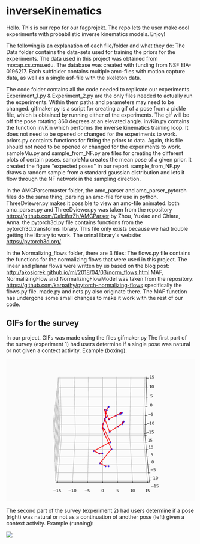 # inverseKinematics
Hello. This is our repo for our fagprojekt. The repo lets the user make cool experiments with probabilistic inverse kinematics models. Enjoy!


The following is an explanation of each file/folder and what they do:
The Data folder contains the data-sets used for training the priors for the experiments.
The data used in this project was obtained from mocap.cs.cmu.edu.
The database was created with funding from NSF EIA-0196217.
Each subfolder contains multiple amc-files with motion capture data, as well as a single asf-file with the skeleton data. 

The code folder contains all the code needed to replicate our experiments.
Experiment_1.py & Experiment_2.py are the only files needed to actually run the experiments. Within them paths and parameters may need to be changed.
gifmaker.py is a script for creating a gif of a pose from a pickle file, which is obtained by running either of the experiments. The gif will be off the pose rotating 360 degrees at an elevated angle.
invKin.py contains the function invKin which performs the inverse kinematics training loop. It does not need to be opened or changed for the experiments to work.
priors.py containts functions for fitting the priors to data. Again, this file should not need to be opened or changed for the experiments to work.
sampleMu.py and sample_from_NF.py are files for creating the different plots of certain poses. sampleMu creates the mean pose of a given prior. It created the figure "expected poses" in our report. sample_from_NF.py draws a random sample from a standard gaussian distribution and lets it flow through the NF network in the sampling direction.

In the AMCParsermaster folder, the amc_parser and amc_parser_pytorch files do the same thing, parsing an amc-file for use in python.
ThreeDviewer.py makes it possible to view an amc-file animated. both amc_parser.py and ThreeDviewer.py was taken from the repository https://github.com/CalciferZh/AMCParser by Zhou, Yuxiao and Chiara, Anna.
the pytorch3d.py file contains functions from the pytorch3d.transforms library. This file only exists because we had trouble getting the library to work. The orinal library's website: https://pytorch3d.org/

In the Normalizing_flows folder, there are 3 files:
The flows.py file contains the functions for the normalizing flows that were used in this project. The linear and planar flows were written by us based on the blog post: http://akosiorek.github.io/ml/2018/04/03/norm_flows.html
MAF, NormalizingFlow and NormalizingFlowModel was taken from the repository: https://github.com/karpathy/pytorch-normalizing-flows
specifically the flows.py file. made.py and nets.py also originate there. The MAF function has undergone some small changes to make it work with the rest of our code.

## GIFs for the survey
In our project, GIFs was made using the files gifmaker.py
The first part of the survey (experiment 1) had users determine if a single pose was natural or not given a context activity. Example (boxing):

![](https://github.com/s194255/inverseKinematics/blob/main/data/Gifs/exp1_NF_boxing.gif)

The second part of the survey (experiment 2) had users determine if a pose (right) was natural or not as a continuation of another pose (left) given a context activity. Example (running):

![](https://github.com/s194255/inverseKinematics/blob/main/data/Gifs/exp2_Gauss_running.gif)
